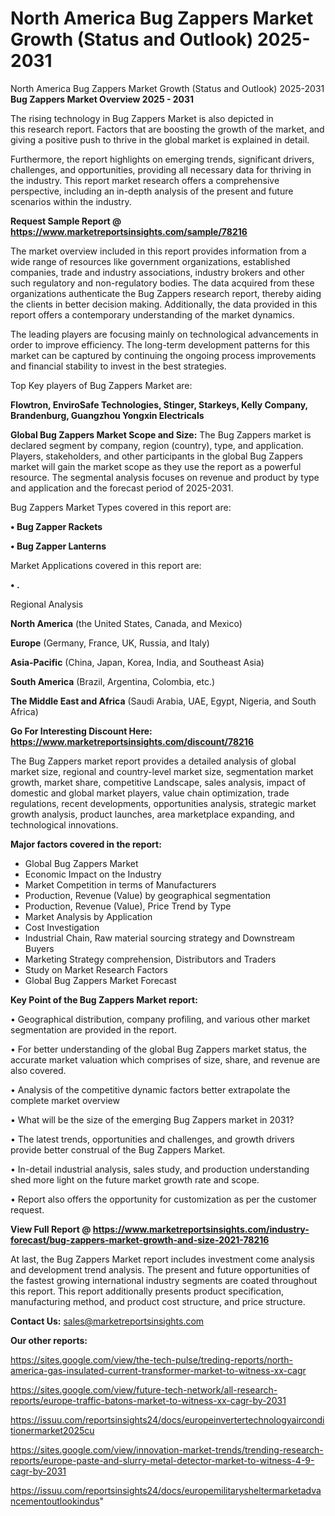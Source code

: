 # North America Bug Zappers Market Growth (Status and Outlook) 2025-2031
North America Bug Zappers Market Growth (Status and Outlook) 2025-2031
<Strong> Bug Zappers Market Overview 2025 - 2031</strong>

The rising technology in Bug Zappers Market is also depicted in this research report. Factors that are boosting the growth of the market, and giving a positive push to thrive in the global market is explained in detail.

Furthermore, the report highlights on emerging trends, significant drivers, challenges, and opportunities, providing all necessary data for thriving in the industry. This report market research offers a comprehensive perspective, including an in-depth analysis of the present and future scenarios within the industry.

<strong>Request Sample Report @ <a href=https://www.marketreportsinsights.com/sample/78216>https://www.marketreportsinsights.com/sample/78216</a></strong>

The market overview included in this report provides information from a wide range of resources like government organizations, established companies, trade and industry associations, industry brokers and other such regulatory and non-regulatory bodies. The data acquired from these organizations authenticate the Bug Zappers research report, thereby aiding the clients in better decision making. Additionally, the data provided in this report offers a contemporary understanding of the market dynamics.

The leading players are focusing mainly on technological advancements in order to improve efficiency. The long-term development patterns for this market can be captured by continuing the ongoing process improvements and financial stability to invest in the best strategies.

Top Key players of Bug Zappers Market are:

<strong>Flowtron, EnviroSafe Technologies, Stinger, Starkeys, Kelly Company, Brandenburg, Guangzhou Yongxin Electricals</strong>

<strong><b>Global Bug Zappers Market Scope and Size:</b></strong>
The Bug Zappers market is declared segment by company, region (country), type, and application. Players, stakeholders, and other participants in the global Bug Zappers market will gain the market scope as they use the report as a powerful resource. The segmental analysis focuses on revenue and product by type and application and the forecast period of 2025-2031.

Bug Zappers Market Types covered in this report are:

<strong>• Bug Zapper Rackets

• Bug Zapper Lanterns</strong>

Market Applications covered in this report are:

<strong>• .</strong> 

Regional Analysis

<strong>North America</strong> (the United States, Canada, and Mexico)

<strong>Europe</strong> (Germany, France, UK, Russia, and Italy)

<strong>Asia-Pacific</strong> (China, Japan, Korea, India, and Southeast Asia)

<strong>South America</strong> (Brazil, Argentina, Colombia, etc.)

<strong>The Middle East and Africa</strong> (Saudi Arabia, UAE, Egypt, Nigeria, and South Africa)

<strong>Go For Interesting Discount Here: <a href=https://www.marketreportsinsights.com/discount/78216>https://www.marketreportsinsights.com/discount/78216</a></strong>

The Bug Zappers market report provides a detailed analysis of global market size, regional and country-level market size, segmentation market growth, market share, competitive Landscape, sales analysis, impact of domestic and global market players, value chain optimization, trade regulations, recent developments, opportunities analysis, strategic market growth analysis, product launches, area marketplace expanding, and technological innovations.

<strong><b>Major factors covered in the report:</b></strong>
<ul>
  <li>Global Bug Zappers Market </li>
  <li>Economic Impact on the Industry</li>
  <li>Market Competition in terms of Manufacturers</li>
  <li>Production, Revenue (Value) by geographical segmentation</li>
  <li>Production, Revenue (Value), Price Trend by Type</li>
  <li>Market Analysis by Application</li>
  <li>Cost Investigation</li>
  <li>Industrial Chain, Raw material sourcing strategy and Downstream Buyers</li>
  <li>Marketing Strategy comprehension, Distributors and Traders</li>
  <li>Study on Market Research Factors</li>
  <li>Global Bug Zappers Market Forecast</li>
</ul>

<strong><b>Key Point of the Bug Zappers Market report:</b></strong>

• Geographical distribution, company profiling, and various other market segmentation are provided in the report.

• For better understanding of the global Bug Zappers market status, the accurate market valuation which comprises of size, share, and revenue are also covered.

• Analysis of the competitive dynamic factors better extrapolate the complete market overview

• What will be the size of the emerging Bug Zappers market in 2031?

• The latest trends, opportunities and challenges, and growth drivers provide better construal of the Bug Zappers Market.

• In-detail industrial analysis, sales study, and production understanding shed more light on the future market growth rate and scope.

• Report also offers the opportunity for customization as per the customer request.

<strong><b>View Full Report @ <a href=https://www.marketreportsinsights.com/industry-forecast/bug-zappers-market-growth-and-size-2021-78216>https://www.marketreportsinsights.com/industry-forecast/bug-zappers-market-growth-and-size-2021-78216</a></b></strong>


At last, the Bug Zappers Market report includes investment come analysis and development trend analysis. The present and future opportunities of the fastest growing international industry segments are coated throughout this report. This report additionally presents product specification, manufacturing method, and product cost structure, and price structure.

<strong>Contact Us:</strong>
sales@marketreportsinsights.com

<strong>Our other reports:</strong>

<a href=https://sites.google.com/view/the-tech-pulse/treding-reports/north-america-gas-insulated-current-transformer-market-to-witness-xx-cagr>https://sites.google.com/view/the-tech-pulse/treding-reports/north-america-gas-insulated-current-transformer-market-to-witness-xx-cagr</a>

<a href=https://sites.google.com/view/future-tech-network/all-research-reports/europe-traffic-batons-market-to-witness-xx-cagr-by-2031>https://sites.google.com/view/future-tech-network/all-research-reports/europe-traffic-batons-market-to-witness-xx-cagr-by-2031</a>

<a href=https://issuu.com/reportsinsights24/docs/europeinvertertechnologyairconditionermarket2025cu>https://issuu.com/reportsinsights24/docs/europeinvertertechnologyairconditionermarket2025cu</a>

<a href=https://sites.google.com/view/innovation-market-trends/trending-research-reports/europe-paste-and-slurry-metal-detector-market-to-witness-4-9-cagr-by-2031>https://sites.google.com/view/innovation-market-trends/trending-research-reports/europe-paste-and-slurry-metal-detector-market-to-witness-4-9-cagr-by-2031</a>

<a href=https://issuu.com/reportsinsights24/docs/europemilitarysheltermarketadvancementoutlookindus>https://issuu.com/reportsinsights24/docs/europemilitarysheltermarketadvancementoutlookindus</a>"

